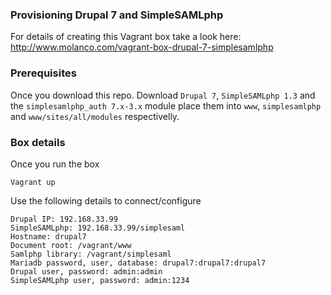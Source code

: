 ### Provisioning Drupal 7 and SimpleSAMLphp

For details of creating this Vagrant box take a look here: http://www.molanco.com/vagrant-box-drupal-7-simplesamlphp

### Prerequisites

Once you download this repo. Download    ```Drupal 7```,     ```SimpleSAMLphp 1.3``` and the     ```simplesamlphp_auth 7.x-3.x``` module place them into     ```www```,     ```simplesamlphp``` and     ```www/sites/all/modules``` respectivelly. 

### Box details

Once you run the box

```
Vagrant up
```
Use the following details to connect/configure

```
Drupal IP: 192.168.33.99
SimpleSAMLphp: 192.168.33.99/simplesaml
Hostname: drupal7
Document root: /vagrant/www
Samlphp library: /vagrant/simplesaml 
Mariadb password, user, database: drupal7:drupal7:drupal7
Drupal user, password: admin:admin
SimpleSAMLphp user, password: admin:1234
```
